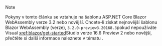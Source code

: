 > [!NOTE]
> Pokyny v tomto článku se vztahuje na šablonu ASP.NET Core Blazor WebAssembly verze 3.2 nebo novější. Chcete-li získat nejnovější šablonu Blazor WebAssembly (verze), `3.2.0-preview3.20168.3`pokud nepoužíváte Visual <xref:blazor/get-started>Studio verze 16.6 Preview 2 nebo novější, přečtěte si další informace naleznete v tématu .
